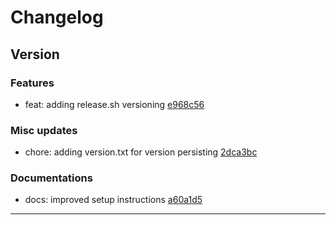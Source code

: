 # Changelog

## Version 

### Features

* feat: adding release.sh versioning [e968c56](https://github.com/EdgeLimits/.dotfilescommit/e968c56)

### Misc updates

* chore: adding version.txt for version persisting [2dca3bc](https://github.com/EdgeLimits/.dotfilescommit/2dca3bc)

### Documentations

* docs: improved setup instructions [a60a1d5](https://github.com/EdgeLimits/.dotfilescommit/a60a1d5)

 --- 


